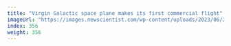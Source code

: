 ```yaml
---
title: "Virgin Galactic space plane makes its first commercial flight"
imageUrl: "https://images.newscientist.com/wp-content/uploads/2023/06/29121727/SEI_162186364.jpg?width=788"
index: 356
weight: 356
---
```

